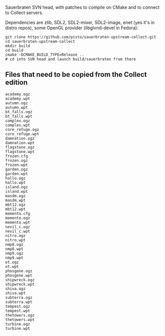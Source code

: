 Sauerbraten SVN head, with patches to compile on CMake and to connect to Collect servers.

Dependencies are zlib, SDL2, SDL2-mixer, SDL2-image, enet (yes it's in distro repos), some OpenGL provider (libglvnd-devel in Fedora):
```
git clone https://github.com/pisto/sauerbraten-upstream-collect.git
cd sauerbraten-upstream-collect
mkdir build
cd build
cmake -DCMAKE_BUILD_TYPE=Release ..
# cd into SVN head and launch build/sauerbraten from there
```

## Files that need to be copied from the Collect edition

```
academy.ogz
academy.wpt
autumn.ogz
autumn.wpt
bt_falls.ogz
bt_falls.wpt
complex.ogz
complex.wpt
core_refuge.ogz
core_refuge.wpt
damnation.ogz
damnation.wpt
flagstone.ogz
flagstone.wpt
frozen.cfg
frozen.ogz
frozen.wpt
garden.ogz
garden.wpt
hallo.ogz
hallo.wpt
island.ogz
island.wpt
masdm.ogz
masdm.wpt
mbt12.ogz
mbt12.wpt
memento.cfg
memento.ogz
memento.wpt
nevil_c.ogz
nevil_c.wpt
nitro.ogz
nitro.wpt
nmp8.ogz
nmp8.wpt
nmp9.ogz
nmp9.wpt
ot.ogz
ot.wpt
phosgene.ogz
phosgene.wpt
shipwreck.ogz
shipwreck.wpt
shiva.ogz
shiva.wpt
subterra.ogz
subterra.wpt
tempest.ogz
tempest.wpt
thetowers.ogz
thetowers.wpt
turbine.ogz
turbine.wpt
```
